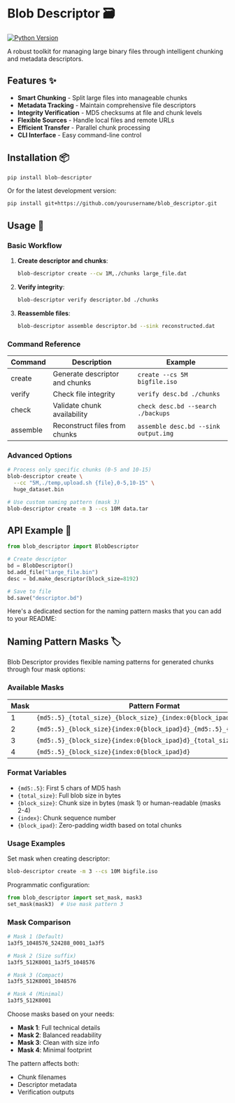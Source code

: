 # Blob Descriptor 🗃️

[![Python Version](https://img.shields.io/badge/python-3.8%2B-blue)](https://www.python.org/)

<!-- [![License: MIT](https://img.shields.io/badge/License-MIT-yellow.svg)](https://opensource.org/licenses/MIT)
[![Tests Status](https://github.com/yourusername/blob_descriptor/actions/workflows/tests.yml/badge.svg)](https://github.com/yourusername/blob_descriptor/actions) -->

A robust toolkit for managing large binary files through intelligent chunking and metadata descriptors.

## Features ✨

- **Smart Chunking** - Split large files into manageable chunks
- **Metadata Tracking** - Maintain comprehensive file descriptors
- **Integrity Verification** - MD5 checksums at file and chunk levels
- **Flexible Sources** - Handle local files and remote URLs
- **Efficient Transfer** - Parallel chunk processing
- **CLI Interface** - Easy command-line control

## Installation 📦

```bash
pip install blob-descriptor
```

Or for the latest development version:

```bash
pip install git+https://github.com/yourusername/blob_descriptor.git
```

## Usage 🚀

### Basic Workflow

1. **Create descriptor and chunks**:

   ```bash
   blob-descriptor create --cw 1M,./chunks large_file.dat
   ```

2. **Verify integrity**:

   ```bash
   blob-descriptor verify descriptor.bd ./chunks
   ```

3. **Reassemble files**:
   ```bash
   blob-descriptor assemble descriptor.bd --sink reconstructed.dat
   ```

### Command Reference

| Command  | Description                    | Example                              |
| -------- | ------------------------------ | ------------------------------------ |
| create   | Generate descriptor and chunks | `create --cs 5M bigfile.iso`         |
| verify   | Check file integrity           | `verify desc.bd ./chunks`            |
| check    | Validate chunk availability    | `check desc.bd --search ./backups`   |
| assemble | Reconstruct files from chunks  | `assemble desc.bd --sink output.img` |

### Advanced Options

```bash
# Process only specific chunks (0-5 and 10-15)
blob-descriptor create \
  --cc "5M,./temp,upload.sh {file},0-5,10-15" \
  huge_dataset.bin

# Use custom naming pattern (mask 3)
blob-descriptor create -m 3 --cs 10M data.tar
```

## API Example 🐍

```python
from blob_descriptor import BlobDescriptor

# Create descriptor
bd = BlobDescriptor()
bd.add_file("large_file.bin")
desc = bd.make_descriptor(block_size=8192)

# Save to file
bd.save("descriptor.bd")
```

Here's a dedicated section for the naming pattern masks that you can add to your README:

## Naming Pattern Masks 🏷️

Blob Descriptor provides flexible naming patterns for generated chunks through four mask options:

### Available Masks

| Mask | Pattern Format                                                       | Example Output                    |
| ---- | -------------------------------------------------------------------- | --------------------------------- |
| 1    | `{md5:.5}_{total_size}_{block_size}_{index:0{block_ipad}d}_{md5:.5}` | `1a3f5_1048576_524288_0001_1a3f5` |
| 2    | `{md5:.5}_{block_size}{index:0{block_ipad}d}_{md5:.5}_{total_size}`  | `1a3f5_512K0001_1a3f5_1048576`    |
| 3    | `{md5:.5}_{block_size}{index:0{block_ipad}d}_{total_size}`           | `1a3f5_512K0001_1048576`          |
| 4    | `{md5:.5}_{block_size}{index:0{block_ipad}d}`                        | `1a3f5_512K0001`                  |

### Format Variables

- `{md5:.5}`: First 5 chars of MD5 hash
- `{total_size}`: Full blob size in bytes
- `{block_size}`: Chunk size in bytes (mask 1) or human-readable (masks 2-4)
- `{index}`: Chunk sequence number
- `{block_ipad}`: Zero-padding width based on total chunks

### Usage Examples

Set mask when creating descriptor:

```bash
blob-descriptor create -m 3 --cs 10M bigfile.iso
```

Programmatic configuration:

```python
from blob_descriptor import set_mask, mask3
set_mask(mask3)  # Use mask pattern 3
```

### Mask Comparison

```bash
# Mask 1 (Default)
1a3f5_1048576_524288_0001_1a3f5

# Mask 2 (Size suffix)
1a3f5_512K0001_1a3f5_1048576

# Mask 3 (Compact)
1a3f5_512K0001_1048576

# Mask 4 (Minimal)
1a3f5_512K0001
```

Choose masks based on your needs:

- **Mask 1**: Full technical details
- **Mask 2**: Balanced readability
- **Mask 3**: Clean with size info
- **Mask 4**: Minimal footprint

The pattern affects both:

- Chunk filenames
- Descriptor metadata
- Verification outputs
